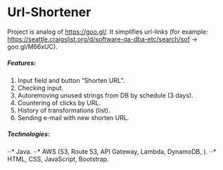 # Url-Shortener
Project is analog of https://goo.gl/. It simplifies url-links (for example: https://seattle.craigslist.org/d/software-qa-dba-etc/search/sof -> goo.gl/M66xUC).

##### Features: 
1. Input field and button “Shorten URL”.
2. Checking input.
3. Autoremoving unused strings from DB by schedule (3 days).
5. Countering of clicks by URL.
6. History of transformations (list).
7. Sending e-mail with new shorten URL.

##### Technologies: 
⋅⋅* Java.
⋅⋅* AWS (S3, Route 53, API Gateway, Lambda, DynamoDB, ).
⋅⋅* HTML, CSS, JavaScript, Bootstrap.

